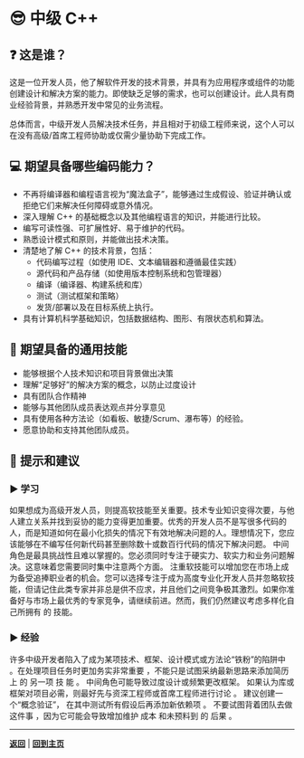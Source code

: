 # :sunglasses: 中级 C++

## :question: 这是谁？

这是一位开发人员，他了解软件开发的技术背景，并具有为应用程序或组件的功能创建设计和解决方案的能力。即使缺乏足够的需求，也可以创建设计。此人具有商业经验背景，并熟悉开发中常见的业务流程。

总体而言，中级开发人员解决技术任务，并且相对于初级工程师来说，这个人可以在没有高级/首席工程师协助或仅需少量协助下完成工作。

## :computer: 期望具备哪些编码能力？

- 不再将编译器和编程语言视为“魔法盒子”，能够通过生成假设、验证并确认或拒绝它们来解决任何障碍或意外情况。
- 深入理解 C++ 的基础概念以及其他编程语言的知识，并能进行比较。
- 编写可读性强、可扩展性好、易于维护的代码。
- 熟悉设计模式和原则，并能做出技术决策。
- 清楚地了解 C++ 的技术背景，包括：
    - 代码编写过程（如使用 IDE、文本编辑器和遵循最佳实践）
    - 源代码和产品存储（如使用版本控制系统和包管理器）
    - 编译（编译器、构建系统和库）
    - 测试（测试框架和策略）
    - 发货/部署以及在目标系统上执行。
- 具有计算机科学基础知识，包括数据结构、图形、有限状态机和算法。

## :bust_in_silhouette: 期望具备的通用技能

- 能够根据个人技术知识和项目背景做出决策
- 理解“足够好”的解决方案的概念，以防止过度设计
- 具有团队合作精神
- 能够与其他团队成员表达观点并分享意见
- 具有使用各种方法论（如看板、敏捷/Scrum、瀑布等）的经验。
- 愿意协助和支持其他团队成员。

## :eyes: 提示和建议

### :arrow_forward: 学习

如果想成为高级开发人员，则提高软技能至关重要。技术专业知识变得次要，与他人建立关系并找到妥协的能力变得更加重要。优秀的开发人员不是写很多代码的人，而是知道如何在最小化损失的情况下有效地解决问题的人。理想情况下，您应该能够在不编写任何新代码甚至删除数十或数百行代码的情况下解决问题。
中间角色是最具挑战性且难以掌握的。您必须同时专注于硬实力、软实力和业务问题解决。这意味着您需要同时集中注意两个方面。
注重软技能可以增加您在市场上成为备受追捧职业者的机会。您可以选择专注于成为高度专业化开发人员并忽略软技能，但请记住此类专家并非总是供不应求，并且他们之间竞争极其激烈。如果你准备好与市场上最优秀的专家竞争，请继续前进。然而，我们仍然建议考虑多样化自己所拥有 的 技能。

### :arrow_forward: 经验

许多中级开发者陷入了成为某项技术、框架、设计模式或方法论“铁粉”的陷阱中 。在处理项目任务时更加务实非常重要 ，不能只是试图采纳最新思路来添加简历上 的 另一项 技 能 。 中间角色可能导致过度设计或频繁更改框架。
如果认为库或框架对项目必需，则最好先与资深工程师或首席工程师进行讨论 。 建议创建一个“概念验证”， 在其中测试所有假设后再添加新依赖项 。 不要试图背着团队去做这件事 ，因为它可能会导致增加维护 成本 和未预料到 的 后果 。

---

[**返回**](Overview.md) | [**回到主页**](../../README.md)